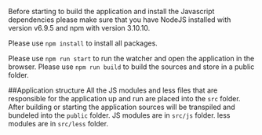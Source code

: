 Before starting to build the application and install the Javascript dependencies please make sure that you have NodeJS installed with version v6.9.5 and npm with version 3.10.10.

Please use `npm install` to install all packages.

Please use `npm run start` to run the watcher and open the application in the browser.
Please use `npm run build` to build the sources and store in a public folder.

##Application structure
All the JS modules and less files that are responsible for the application up and run are placed into the `src` folder.
After building or starting the application sources will be transpiled and bundeled into the `public` folder.
JS modules are in `src/js` folder.
less modules are in `src/less` folder.

